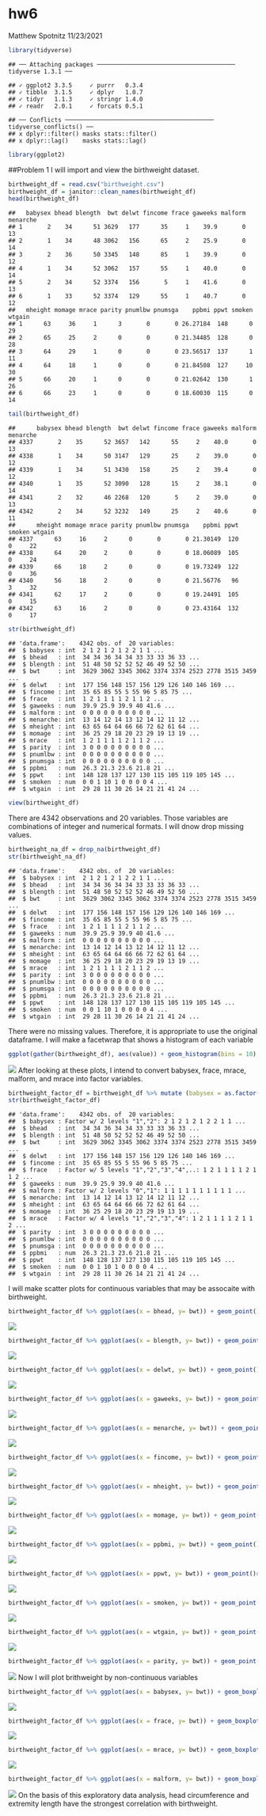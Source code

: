hw6
================
Matthew Spotnitz
11/23/2021

``` r
library(tidyverse)
```

    ## ── Attaching packages ─────────────────────────────────────── tidyverse 1.3.1 ──

    ## ✓ ggplot2 3.3.5     ✓ purrr   0.3.4
    ## ✓ tibble  3.1.5     ✓ dplyr   1.0.7
    ## ✓ tidyr   1.1.3     ✓ stringr 1.4.0
    ## ✓ readr   2.0.1     ✓ forcats 0.5.1

    ## ── Conflicts ────────────────────────────────────────── tidyverse_conflicts() ──
    ## x dplyr::filter() masks stats::filter()
    ## x dplyr::lag()    masks stats::lag()

``` r
library(ggplot2)
```

\#\#Problem 1 I will import and view the birthweight dataset.

``` r
birthweight_df = read.csv("birthweight.csv")
birthweight_df = janitor::clean_names(birthweight_df)
head(birthweight_df)
```

    ##   babysex bhead blength  bwt delwt fincome frace gaweeks malform menarche
    ## 1       2    34      51 3629   177      35     1    39.9       0       13
    ## 2       1    34      48 3062   156      65     2    25.9       0       14
    ## 3       2    36      50 3345   148      85     1    39.9       0       12
    ## 4       1    34      52 3062   157      55     1    40.0       0       14
    ## 5       2    34      52 3374   156       5     1    41.6       0       13
    ## 6       1    33      52 3374   129      55     1    40.7       0       12
    ##   mheight momage mrace parity pnumlbw pnumsga    ppbmi ppwt smoken wtgain
    ## 1      63     36     1      3       0       0 26.27184  148      0     29
    ## 2      65     25     2      0       0       0 21.34485  128      0     28
    ## 3      64     29     1      0       0       0 23.56517  137      1     11
    ## 4      64     18     1      0       0       0 21.84508  127     10     30
    ## 5      66     20     1      0       0       0 21.02642  130      1     26
    ## 6      66     23     1      0       0       0 18.60030  115      0     14

``` r
tail(birthweight_df)
```

    ##      babysex bhead blength  bwt delwt fincome frace gaweeks malform menarche
    ## 4337       2    35      52 3657   142      55     2    40.0       0       13
    ## 4338       1    34      50 3147   129      25     2    39.0       0       12
    ## 4339       1    34      51 3430   158      25     2    39.4       0       12
    ## 4340       1    35      52 3090   128      15     2    38.1       0       14
    ## 4341       2    32      46 2268   120       5     2    39.0       0       13
    ## 4342       2    34      52 3232   149      25     2    40.6       0       11
    ##      mheight momage mrace parity pnumlbw pnumsga    ppbmi ppwt smoken wtgain
    ## 4337      63     16     2      0       0       0 21.30149  120      0     22
    ## 4338      64     20     2      0       0       0 18.06089  105      0     24
    ## 4339      66     18     2      0       0       0 19.73249  122      0     36
    ## 4340      56     18     2      0       0       0 21.56776   96      3     32
    ## 4341      62     17     2      0       0       0 19.24491  105      0     15
    ## 4342      63     16     2      0       0       0 23.43164  132      0     17

``` r
str(birthweight_df)
```

    ## 'data.frame':    4342 obs. of  20 variables:
    ##  $ babysex : int  2 1 2 1 2 1 2 2 1 1 ...
    ##  $ bhead   : int  34 34 36 34 34 33 33 33 36 33 ...
    ##  $ blength : int  51 48 50 52 52 52 46 49 52 50 ...
    ##  $ bwt     : int  3629 3062 3345 3062 3374 3374 2523 2778 3515 3459 ...
    ##  $ delwt   : int  177 156 148 157 156 129 126 140 146 169 ...
    ##  $ fincome : int  35 65 85 55 5 55 96 5 85 75 ...
    ##  $ frace   : int  1 2 1 1 1 1 2 1 1 2 ...
    ##  $ gaweeks : num  39.9 25.9 39.9 40 41.6 ...
    ##  $ malform : int  0 0 0 0 0 0 0 0 0 0 ...
    ##  $ menarche: int  13 14 12 14 13 12 14 12 11 12 ...
    ##  $ mheight : int  63 65 64 64 66 66 72 62 61 64 ...
    ##  $ momage  : int  36 25 29 18 20 23 29 19 13 19 ...
    ##  $ mrace   : int  1 2 1 1 1 1 2 1 1 2 ...
    ##  $ parity  : int  3 0 0 0 0 0 0 0 0 0 ...
    ##  $ pnumlbw : int  0 0 0 0 0 0 0 0 0 0 ...
    ##  $ pnumsga : int  0 0 0 0 0 0 0 0 0 0 ...
    ##  $ ppbmi   : num  26.3 21.3 23.6 21.8 21 ...
    ##  $ ppwt    : int  148 128 137 127 130 115 105 119 105 145 ...
    ##  $ smoken  : num  0 0 1 10 1 0 0 0 0 4 ...
    ##  $ wtgain  : int  29 28 11 30 26 14 21 21 41 24 ...

``` r
view(birthweight_df)
```

There are 4342 observations and 20 variables. Those variables are
combinations of integer and numerical formats. I will dnow drop missing
values.

``` r
birthweight_na_df = drop_na(birthweight_df)
str(birthweight_na_df)
```

    ## 'data.frame':    4342 obs. of  20 variables:
    ##  $ babysex : int  2 1 2 1 2 1 2 2 1 1 ...
    ##  $ bhead   : int  34 34 36 34 34 33 33 33 36 33 ...
    ##  $ blength : int  51 48 50 52 52 52 46 49 52 50 ...
    ##  $ bwt     : int  3629 3062 3345 3062 3374 3374 2523 2778 3515 3459 ...
    ##  $ delwt   : int  177 156 148 157 156 129 126 140 146 169 ...
    ##  $ fincome : int  35 65 85 55 5 55 96 5 85 75 ...
    ##  $ frace   : int  1 2 1 1 1 1 2 1 1 2 ...
    ##  $ gaweeks : num  39.9 25.9 39.9 40 41.6 ...
    ##  $ malform : int  0 0 0 0 0 0 0 0 0 0 ...
    ##  $ menarche: int  13 14 12 14 13 12 14 12 11 12 ...
    ##  $ mheight : int  63 65 64 64 66 66 72 62 61 64 ...
    ##  $ momage  : int  36 25 29 18 20 23 29 19 13 19 ...
    ##  $ mrace   : int  1 2 1 1 1 1 2 1 1 2 ...
    ##  $ parity  : int  3 0 0 0 0 0 0 0 0 0 ...
    ##  $ pnumlbw : int  0 0 0 0 0 0 0 0 0 0 ...
    ##  $ pnumsga : int  0 0 0 0 0 0 0 0 0 0 ...
    ##  $ ppbmi   : num  26.3 21.3 23.6 21.8 21 ...
    ##  $ ppwt    : int  148 128 137 127 130 115 105 119 105 145 ...
    ##  $ smoken  : num  0 0 1 10 1 0 0 0 0 4 ...
    ##  $ wtgain  : int  29 28 11 30 26 14 21 21 41 24 ...

There were no missing values. Therefore, it is appropriate to use the
original dataframe. I will make a facetwrap that shows a histogram of
each variable

``` r
ggplot(gather(birthweight_df), aes(value)) + geom_histogram(bins = 10) + facet_wrap(~key, scales = 'free_x')
```

![](hw6_files/figure-gfm/unnamed-chunk-4-1.png)<!-- --> After looking at
these plots, I intend to convert babysex, frace, mrace, malform, and
mrace into factor variables.

``` r
birthweight_factor_df = birthweight_df %>% mutate (babysex = as.factor(babysex), frace = as.factor(frace), mrace = as.factor(mrace), malform = as.factor(malform), mrace = as.factor(mrace))
str(birthweight_factor_df)
```

    ## 'data.frame':    4342 obs. of  20 variables:
    ##  $ babysex : Factor w/ 2 levels "1","2": 2 1 2 1 2 1 2 2 1 1 ...
    ##  $ bhead   : int  34 34 36 34 34 33 33 33 36 33 ...
    ##  $ blength : int  51 48 50 52 52 52 46 49 52 50 ...
    ##  $ bwt     : int  3629 3062 3345 3062 3374 3374 2523 2778 3515 3459 ...
    ##  $ delwt   : int  177 156 148 157 156 129 126 140 146 169 ...
    ##  $ fincome : int  35 65 85 55 5 55 96 5 85 75 ...
    ##  $ frace   : Factor w/ 5 levels "1","2","3","4",..: 1 2 1 1 1 1 2 1 1 2 ...
    ##  $ gaweeks : num  39.9 25.9 39.9 40 41.6 ...
    ##  $ malform : Factor w/ 2 levels "0","1": 1 1 1 1 1 1 1 1 1 1 ...
    ##  $ menarche: int  13 14 12 14 13 12 14 12 11 12 ...
    ##  $ mheight : int  63 65 64 64 66 66 72 62 61 64 ...
    ##  $ momage  : int  36 25 29 18 20 23 29 19 13 19 ...
    ##  $ mrace   : Factor w/ 4 levels "1","2","3","4": 1 2 1 1 1 1 2 1 1 2 ...
    ##  $ parity  : int  3 0 0 0 0 0 0 0 0 0 ...
    ##  $ pnumlbw : int  0 0 0 0 0 0 0 0 0 0 ...
    ##  $ pnumsga : int  0 0 0 0 0 0 0 0 0 0 ...
    ##  $ ppbmi   : num  26.3 21.3 23.6 21.8 21 ...
    ##  $ ppwt    : int  148 128 137 127 130 115 105 119 105 145 ...
    ##  $ smoken  : num  0 0 1 10 1 0 0 0 0 4 ...
    ##  $ wtgain  : int  29 28 11 30 26 14 21 21 41 24 ...

I will make scatter plots for continuous variables that may be assocaite
with birthweight.

``` r
birthweight_factor_df %>% ggplot(aes(x = bhead, y= bwt)) + geom_point()  ##On inspection, there is a corrleation
```

![](hw6_files/figure-gfm/unnamed-chunk-6-1.png)<!-- -->

``` r
birthweight_factor_df %>% ggplot(aes(x = blength, y= bwt)) + geom_point() ##On inspection, there is a corrrelation
```

![](hw6_files/figure-gfm/unnamed-chunk-6-2.png)<!-- -->

``` r
birthweight_factor_df %>% ggplot(aes(x = delwt, y= bwt)) + geom_point() #There is not a strong correlation
```

![](hw6_files/figure-gfm/unnamed-chunk-6-3.png)<!-- -->

``` r
birthweight_factor_df %>% ggplot(aes(x = gaweeks, y= bwt)) + geom_point() ##There is not a strong correlation
```

![](hw6_files/figure-gfm/unnamed-chunk-6-4.png)<!-- -->

``` r
birthweight_factor_df %>% ggplot(aes(x = menarche, y= bwt)) + geom_point()#There is not a strong correlation
```

![](hw6_files/figure-gfm/unnamed-chunk-6-5.png)<!-- -->

``` r
birthweight_factor_df %>% ggplot(aes(x = fincome, y= bwt)) + geom_point() #There is not a strong correlation
```

![](hw6_files/figure-gfm/unnamed-chunk-6-6.png)<!-- -->

``` r
birthweight_factor_df %>% ggplot(aes(x = mheight, y= bwt)) + geom_point() #There is not a strong correlation
```

![](hw6_files/figure-gfm/unnamed-chunk-6-7.png)<!-- -->

``` r
birthweight_factor_df %>% ggplot(aes(x = momage, y= bwt)) + geom_point() #There is not a strong correlation
```

![](hw6_files/figure-gfm/unnamed-chunk-6-8.png)<!-- -->

``` r
birthweight_factor_df %>% ggplot(aes(x = ppbmi, y= bwt)) + geom_point() #There is not a strong correlation
```

![](hw6_files/figure-gfm/unnamed-chunk-6-9.png)<!-- -->

``` r
birthweight_factor_df %>% ggplot(aes(x = ppwt, y= bwt)) + geom_point()#There is not a strong correlation
```

![](hw6_files/figure-gfm/unnamed-chunk-6-10.png)<!-- -->

``` r
birthweight_factor_df %>% ggplot(aes(x = smoken, y= bwt)) + geom_point() #There is not a strong correlation
```

![](hw6_files/figure-gfm/unnamed-chunk-6-11.png)<!-- -->

``` r
birthweight_factor_df %>% ggplot(aes(x = wtgain, y= bwt)) + geom_point() #There is not a strong correlation
```

![](hw6_files/figure-gfm/unnamed-chunk-6-12.png)<!-- -->

``` r
birthweight_factor_df %>% ggplot(aes(x = parity, y= bwt)) + geom_point() #There is not a strong correlation
```

![](hw6_files/figure-gfm/unnamed-chunk-6-13.png)<!-- --> Now I will plot
brithweight by non-continuous variables

``` r
birthweight_factor_df %>% ggplot(aes(x = babysex, y= bwt)) + geom_boxplot()   #There is not a strong correlation
```

![](hw6_files/figure-gfm/unnamed-chunk-7-1.png)<!-- -->

``` r
birthweight_factor_df %>% ggplot(aes(x = frace, y= bwt)) + geom_boxplot()   #There is not a strong correlation
```

![](hw6_files/figure-gfm/unnamed-chunk-7-2.png)<!-- -->

``` r
birthweight_factor_df %>% ggplot(aes(x = mrace, y= bwt)) + geom_boxplot() #There is not a strong correlation 
```

![](hw6_files/figure-gfm/unnamed-chunk-7-3.png)<!-- -->

``` r
birthweight_factor_df %>% ggplot(aes(x = malform, y= bwt)) + geom_boxplot() # There is not a strong correlation
```

![](hw6_files/figure-gfm/unnamed-chunk-7-4.png)<!-- --> On the basis of
this exploratory data analysis, head circumference and extremity length
have the strongest correlation with birthweight.
